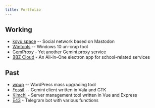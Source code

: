 ```yaml
---
title: Portfolio
---
```


## Working

* [koyu.space](https://koyu.space) -- Social network based on Mastodon
* [Wintools](https://github.com/koyuspace/wintools) -- Windows 10 un-crap tool
* [GemProxy](https://gemproxy.koyu.space/koyu.space/koyu/) - Yet another Gemini proxy service
* [BBZ Cloud](https://github.com/koyuawsmbrtn/bbz-cloud) - An All-In-One electron app for school-related services

## Past

* [wpup](https://github.com/koyuspace/wpup) -- WordPress mass upgrading tool
* [Fossil](https://fossil.koyu.space) -- Gemini client written in Vala and GTK
* [Kimchi](https://github.com/koyuspace/kimchi) - Server management tool written in Vue and Express
* [E43](https://github.com/koyuspace/e43) - Telegram bot with various functions
